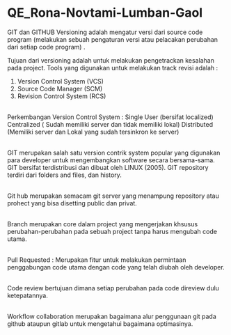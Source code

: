 # QE_Rona-Novtami-Lumban-Gaol
 
GIT dan GITHUB
Versioning adalah mengatur versi dari source code program (melakukan sebuah pengaturan versi atau pelacakan perubahan dari setiap code program) .

Tujuan dari versioning adalah untuk melakukan pengetrackan kesalahan pada project.
Tools yang digunakan untuk melakukan track revisi adalah :
1.	Version Control System (VCS)
2.	Source Code Manager (SCM)
3.	 Revision Control System (RCS)

<br/>Perkembangan Version Control System :
	Single User (bersifat localized)
	Centralized ( Sudah memiliki server dan tidak memiliki lokal)
	Distributed (Memiliki server dan Lokal yang sudah tersinkron ke server)

<br/>GIT merupakan salah satu version contrik system popular yang digunakan para developer untuk mengembangkan software secara bersama-sama. GIT bersifat terdistribusi dan dibuat oleh LINUX (2005). GIT repository terdiri dari folders and files, dan history. 

<br/>Git hub merupakan semacam git server yang menampung repository atau prohect yang bisa disetting public dan privat.

<br/>Branch merupakan core dalam project yang mengerjakan khsusus perubahan-perubahan pada sebuah project tanpa harus mengubah code utama.

<br/>Pull Requested : Merupakan fitur untuk melakukan permintaan penggabungan code utama dengan code yang telah diubah oleh developer. 

<br/>Code review bertujuan dimana setiap perubahan pada code direview dulu ketepatannya. 

<br/>Workflow collaboration merupakan bagaimana alur penggunaan git pada github ataupun gitlab untuk mengetahui bagaimana optimasinya.
